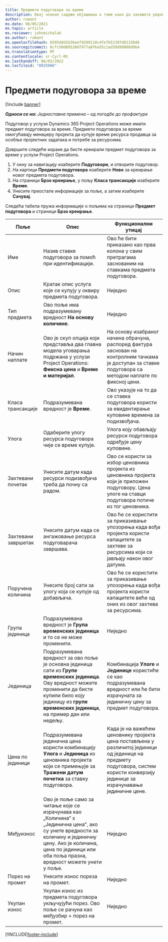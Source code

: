 ```yaml
---
title: Предмети подуговора за време
description: Овај чланак садржи објашњења о томе како да закажете редове подизвођач за време и запушите набавку времена од добављача.
author: rumant
ms.date: 08/05/2021
ms.topic: article
ms.reviewer: johnmichalak
ms.author: rumant
ms.openlocfilehash: 0295ddd1b36eef9289110c4fe7b51397d81320d6
ms.sourcegitcommit: 6cfc50d89528df977a8f6a55c1ad39d99800d9b4
ms.translationtype: MT
ms.contentlocale: sr-Cyrl-RS
ms.lasthandoff: 06/03/2022
ms.locfileid: "8925966"
---
```

# <a name="subcontract-lines-for-time"></a>Предмети подуговора за време

[!include [banner](../../includes/dataverse-preview.md)]

_**Односи се на:** Једноставна примена – од погодбе до профактуре_

Подуговор у услузи Dynamics 365 Project Operations може имати предмет подуговора за време. Предмети подуговора за време омогућавају менаџеру пројекта да купује време ресурса продавца за особље пројектних задатака и потребе за ресурсима.

Довршите следеће кораке да бисте креирали предмет подуговора за време у услузи Project Operations.

1. У окну за навигацију изаберите **Подуговори**, и отворите подуговор.
2. На картици **Предмети подуговора** изаберите **Ново** за креирање новог предмета подуговора.
3. На страници **Брзо креирање**, у пољу **Класа трансакције** изаберите **Време**.
4. Унесите преостале информације за поље, а затим изаберите **Сачувај**.

  Следећа табела пружа информације о пољима на страници **Предмет подуговора** и страници **Брзо креирање**.

| **Поље** | **Опис** | **Функционални утицај** |
| --- | --- | --- |
| Име | Назив ставке подуговора за помоћ при идентификацији. | Ово ће бити приказано као прва колона у свим претрагама заснованим на ставкама предмета подуговора. |
| Опис | Кратак опис услуга које се купују у оквиру предмета подуговора. |Ниједно |
| Тип предмета |   Ово поље има подразумевану вредност **На основу количине**.| Ниједно |
| Начин наплате | Ово је скуп опција који представља два главна модела уговарања подржана у услузи Project Operations: **Фиксна цена** и **Време и материјал**. | На основу изабраног начина обрачуна, распоред фактура заснован на контролним тачкама је доступан за ставке подуговора са методом наплате по фиксној цени. |
| Класа трансакције | Подразумевана вредност је **Време**. | Ово указује на то да се ставка подуговора користи за евидентирање куповине времена за подизвођача. |
| Улога | Одаберите улогу ресурса подуговора чије се време купује. | Улога коју обављају ресурси подуговора одређује цену куповине. |
| Захтевани почетак | Унесите датум када ресурси подизвођача треба да почну са радом. | Ово се користи за избор ценовника пројекта из ценовника пројекта који је приложен подуговору. Цена улоге на ставци подуговора потиче из тог ценовника. |
| Захтевани завршетак | Унесите датум када се ангажовање ресурса подуговарача завршава. | Ово ће се користити за приказивање упозорења када вођа пројекта користи капацитете за захтеве за ресурсима који се јављају након овог датума. |
| Поручена количина | Унесите број сати за улогу која се купује од добављача. | Ово ће се користити за приказивање упозорења када вођа пројекта користи капацитете веће од оних из овог захтева за ресурсима. |
| Група јединица | Подразумевана вредност је **Група временских јединица** и то се не може променити. | Ниједно|
| Јединица | Подразумевана вредност за ово поље је основна јединица сати из **Групе временских јединица**. Ову вредност можете променити да бисте купили било коју јединицу из **групе временских јединица**, на пример дан или недељу. | Комбинација **Улоге** и **Јединице** користиће се као подразумевана вредност или ће бити израчуната за јединичну цену за предмет подуговора. |
| Цена по јединици | Подразумевана јединична цена користи комбинацију **Улога** и **Јединица** из ценовника пројекта који се примењује за **Тражени датум почетка** за ставку подуговора. | Када је на важећем ценовнику пројекта цена постављена у различитој јединици од јединице на предмету подуговора, систем користи конверзију јединице за израчунавање јединичне цене. |
| Међуизнос |    Ово је поље само за читање које се израчунава као „Количина“ x „Јединична цена“, ако су унете вредности за количину и јединичну цену. Ако је количина, цена по јединици или оба поља празна, вредност можете унети у поље. | Ниједно|
| Порез на промет |   Унесите износ пореза на промет. |Ниједно |
| Укупан износ | Укупан износ из предмета подуговора укључујући порез. Ово поље се рачуна као међузбир + порез на промет.|Ниједно |

[!INCLUDE[footer-include](../../includes/footer-banner.md)]
